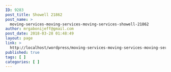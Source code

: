 ```yaml
---
ID: 9283
post_title: Showell 21862
post_name: >
  moving-services-moving-services-moving-services-showell-21862
author: mrgabonijeff@gmail.com
post_date: 2018-03-28 01:48:49
layout: page
link: >
  http://localhost/wordpress/moving-services-moving-services-moving-services-showell-21862/
published: true
tags: [ ]
categories: [ ]
---
```

